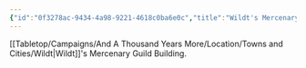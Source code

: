 ```yaml
---
{"id":"0f3278ac-9434-4a98-9221-4618c0ba6e0c","title":"Wildt's Mercenary Guild Building","description":"Wildt's Mercenary Guild Building.","isCurrentLocation":false,"publish":true,"date_created":"Sunday, July 2nd 2023, 3:16:42 pm","date_modified":"Saturday, April 13th 2024, 11:44:57 pm","cssclasses":["mado-heading"],"path":"Tabletop/Campaigns/And A Thousand Years More/Location/Towns and Cities/Wildt/Wildt's Mercenary Guild Building.md","permalink":"/tabletop/campaigns/and-a-thousand-years-more/location/towns-and-cities/wildt/wildt-s-mercenary-guild-building/","PassFrontmatter":true}
---
```



[[Tabletop/Campaigns/And A Thousand Years More/Location/Towns and Cities/Wildt\|Wildt]]'s Mercenary Guild Building.
